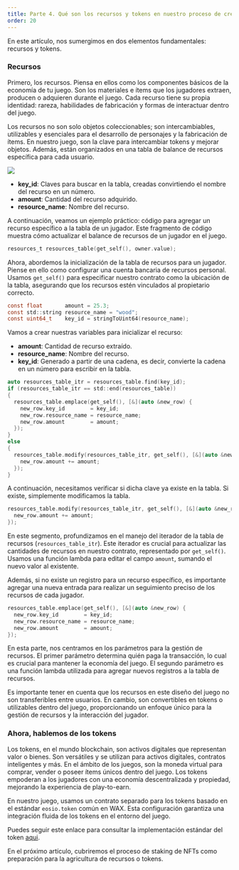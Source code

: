```yaml
---
title: Parte 4. Qué son los recursos y tokens en nuestro proceso de creación de juegos.
order: 20
---
```


En este artículo, nos sumergimos en dos elementos fundamentales: recursos y tokens.

### Recursos

Primero, los recursos. Piensa en ellos como los componentes básicos de la economía de tu juego. Son los materiales e ítems que los jugadores extraen, producen o adquieren durante el juego. Cada recurso tiene su propia identidad: rareza, habilidades de fabricación y formas de interactuar dentro del juego.

Los recursos no son solo objetos coleccionables; son intercambiables, utilizables y esenciales para el desarrollo de personajes y la fabricación de ítems. En nuestro juego, son la clave para intercambiar tokens y mejorar objetos. Además, están organizados en una tabla de balance de recursos específica para cada usuario.

![](/public/assets/images/tutorials/howto-create_farming_game/part4/resourcesandtokens-1024x140.png)

- **key_id**: Claves para buscar en la tabla, creadas convirtiendo el nombre del recurso en un número.
- **amount**: Cantidad del recurso adquirido.
- **resource_name**: Nombre del recurso.

A continuación, veamos un ejemplo práctico: código para agregar un recurso específico a la tabla de un jugador. Este fragmento de código muestra cómo actualizar el balance de recursos de un jugador en el juego.

```C
resources_t resources_table(get_self(), owner.value);
```

Ahora, abordemos la inicialización de la tabla de recursos para un jugador. Piense en ello como configurar una cuenta bancaria de recursos personal. Usamos `get_self()` para especificar nuestro contrato como la ubicación de la tabla, asegurando que los recursos estén vinculados al propietario correcto.

```C
const float       amount = 25.3;
const std::string resource_name = "wood";
const uint64_t    key_id = stringToUint64(resource_name);
```

Vamos a crear nuestras variables para inicializar el recurso:

- **amount**: Cantidad de recurso extraído.
- **resource_name**: Nombre del recurso.
- **key_id**: Generado a partir de una cadena, es decir, convierte la cadena en un número para escribir en la tabla.

```C
auto resources_table_itr = resources_table.find(key_id);
if (resources_table_itr == std::end(resources_table))
{
  resources_table.emplace(get_self(), [&](auto &new_row) {
    new_row.key_id        = key_id;
    new_row.resource_name = resource_name;
    new_row.amount        = amount;
  });
}
else
{
  resources_table.modify(resources_table_itr, get_self(), [&](auto &new_row) {
    new_row.amount += amount;
  });
}
```

A continuación, necesitamos verificar si dicha clave ya existe en la tabla. Si existe, simplemente modificamos la tabla.

```C
resources_table.modify(resources_table_itr, get_self(), [&](auto &new_row) {
  new_row.amount += amount;
});
```

En este segmento, profundizamos en el manejo del iterador de la tabla de recursos (`resources_table_itr`). Este iterador es crucial para actualizar las cantidades de recursos en nuestro contrato, representado por `get_self()`. Usamos una función lambda para editar el campo `amount`, sumando el nuevo valor al existente.

Además, si no existe un registro para un recurso específico, es importante agregar una nueva entrada para realizar un seguimiento preciso de los recursos de cada jugador.

```C
resources_table.emplace(get_self(), [&](auto &new_row) {
  new_row.key_id        = key_id;
  new_row.resource_name = resource_name;
  new_row.amount        = amount;
});
```

En esta parte, nos centramos en los parámetros para la gestión de recursos. El primer parámetro determina quién paga la transacción, lo cual es crucial para mantener la economía del juego. El segundo parámetro es una función lambda utilizada para agregar nuevos registros a la tabla de recursos.

Es importante tener en cuenta que los recursos en este diseño del juego no son transferibles entre usuarios. En cambio, son convertibles en tokens o utilizables dentro del juego, proporcionando un enfoque único para la gestión de recursos y la interacción del jugador.

### Ahora, hablemos de los tokens

Los tokens, en el mundo blockchain, son activos digitales que representan valor o bienes. Son versátiles y se utilizan para activos digitales, contratos inteligentes y más. En el ámbito de los juegos, son la moneda virtual para comprar, vender o poseer ítems únicos dentro del juego. Los tokens empoderan a los jugadores con una economía descentralizada y propiedad, mejorando la experiencia de play-to-earn.

En nuestro juego, usamos un contrato separado para los tokens basado en el estándar `eosio.token` común en WAX. Esta configuración garantiza una integración fluida de los tokens en el entorno del juego.

Puedes seguir este enlace para consultar la implementación estándar del token [aqui](https://github.com/EOSIO/eosio.contracts/tree/master/contracts/eosio.token).

En el próximo artículo, cubriremos el proceso de staking de NFTs como preparación para la agricultura de recursos o tokens.

